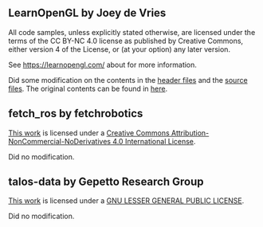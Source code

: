 ## LearnOpenGL by Joey de Vries

All code samples, unless explicitly stated otherwise, are licensed under the terms of the CC BY-NC 4.0 license as published by Creative Commons, either version 4 of the License, or (at your option) any later version.

See https://learnopengl.com/ about for more information.

Did some modification on the contents in the [header files](./includes/learnopengl/) and the [source files](./src/). The original contents can be found in [here](https://github.com/JoeyDeVries/LearnOpenGL).


## fetch_ros by fetchrobotics
[This work](https://github.com/fetchrobotics/fetch_ros) is licensed under a [Creative Commons Attribution-NonCommercial-NoDerivatives 4.0 International License](https://creativecommons.org/licenses/by-nc-nd/4.0/).

Did no modification.

## talos-data by Gepetto Research Group
[This work](https://github.com/stack-of-tasks/talos-data) is licensed under a [GNU LESSER GENERAL PUBLIC LICENSE](https://github.com/stack-of-tasks/talos-data/blob/master/LICENSE).

Did no modification.
